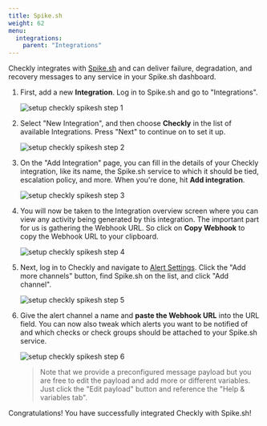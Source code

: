 ```yaml
---
title: Spike.sh
weight: 62
menu:
  integrations:
    parent: "Integrations"
---
```


Checkly integrates with [Spike.sh](https://spike.sh) and can
deliver failure, degradation, and recovery messages to any service in your Spike.sh dashboard.

1. First, add a new **Integration**. Log in to Spike.sh and go to "Integrations".

   ![setup checkly spikesh step 1](/docs/images/integrations/spikesh/spike_step1_frame.png)

2. Select "New Integration", and then choose **Checkly** in the list of available Integrations. Press "Next" to continue on to set it up.

   ![setup checkly spikesh step 2](/docs/images/integrations/spikesh/spike_step2_frame.png)

3. On the "Add Integration" page, you can fill in the details of your Checkly integration, like its name, the Spike.sh service to which it should be tied, escalation policy, and more. When you're done, hit **Add integration**.

   ![setup checkly spikesh step 3](/docs/images/integrations/spikesh/spike_step3_frame.png)

4. You will now be taken to the Integration overview screen where you can view any activity being generated by this integration. The important part for us is gathering the Webhook URL. So click on **Copy Webhook** to copy the Webhook URL to your clipboard.

   ![setup checkly spikesh step 4](/docs/images/integrations/spikesh/spike_step4_frame.png)

5. Next, log in to Checkly and navigate to [Alert Settings](https://app.checklyhq.com/alert-settings).
   Click the "Add more channels" button, find Spike.sh on the list, and click "Add channel".

   ![setup checkly spikesh step 5](/docs/images/integrations/spikesh/spike_step5_frame.png)

4. Give the alert channel a name and **paste the Webhook URL** into the URL field. You can now also tweak
   which alerts you want to be notified of and which checks or check groups should be attached to your Spike.sh service.

   ![setup checkly spikesh step 6](/docs/images/integrations/spikesh/spike_step6_frame.png)

   > Note that we provide a preconfigured message payload but you are free to edit the payload and add more or different
   > variables. Just click the "Edit payload" button and reference the "Help & variables tab".

Congratulations! You have successfully integrated Checkly with Spike.sh!

